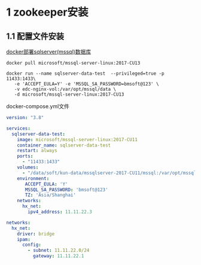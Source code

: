 



# 1 zookeeper安装

## 1.1 配置文件安装

[docker部署sqlserver(mssql)数据库](https://blog.csdn.net/loveyourselfjiuhao/article/details/94635373)

```shell
docker pull microsoft/mssql-server-linux:2017-CU13

docker run --name sqlserver-data-test  --privileged=true -p 11433:1433\
   -e 'ACCEPT_EULA=Y' -e 'MSSQL_SA_PASSWORD=bmsoft@123' \
   -v edc-nginx-vol:/var/opt/mssql/data \
   -d microsoft/mssql-server-linux:2017-CU13
```

docker-compose.yml文件

```yaml
version: "3.8"

services:
  sqlserver-data-test:
    image: microsoft/mssql-server-linux:2017-CU11
    container_name: sqlserver-data-test
    restart: always
    ports: 
      - "11433:1433"
    volumes:
      - "/data/soft/kun-data/mssqlserver-2017-CU11/mssql:/var/opt/mssql"
    environment: 
       ACCEPT_EULA: 'Y'
       MSSQL_SA_PASSWORD: 'bmsoft@123'
       TZ: 'Asia/Shanghai'
    networks:
      hx_net:
        ipv4_address: 11.11.22.3

networks:
  hx_net:
    driver: bridge
    ipam:
      config:
        - subnet: 11.11.22.0/24
          gateway: 11.11.22.1
```


